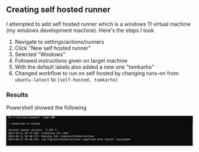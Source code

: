 ## Creating self hosted runner

I attempted to add self hosted runner which is a windows 11 virtual machine (my windows development machine). Here's the steps I took

1. Navigate to settings/actions/runners
2. Click "New self hosted runner"
3. Selected "Windows"
4. Followed instructions given on target machine
5. With the default labels also added a new one "tomkarho"
6. Changed workflow to run on self hosted by changing runs-on from `ubuntu-latest` to `[self-hosted, tomkarho]`

### Results

Powershell showed the following

![Powershell output](./assets/114053.png "Powershell output after pushing changes to repository main")